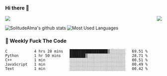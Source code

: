 ### Hi there 👋
<p>
  <a href="https://count.getloli.com/"><img src="https://count.getloli.com/get/@:solitudealma"></a>
  <img src="https://weather-icon.journeyad.repl.co/@guangzhou?v=1" align="right">
</p>



![SolitudeAlma's github stats](https://github-readme-stats.vercel.app/api?username=solitudealma&show_icons=true&theme=radical)
![Most Used Languages](https://github-readme-stats.vercel.app/api/top-langs/?username=solitudealma&layout=compact&hide_border=true&theme=dark)
<!-- ![visitors](https://visitor-badge.glitch.me/badge?page_id=solitudealma.solitudealma.id) -->


### :dart: Weekly Fuck The Code

<!--START_SECTION:waka-->
```text
C            4 hrs 28 mins   █████████████████▒░░░░░░░   69.51 % 
Python       1 hr 50 mins    ███████▒░░░░░░░░░░░░░░░░░   28.71 % 
C++          1 min           ░░░░░░░░░░░░░░░░░░░░░░░░░   00.51 % 
JavaScript   1 min           ░░░░░░░░░░░░░░░░░░░░░░░░░   00.49 % 
Text         1 min           ░░░░░░░░░░░░░░░░░░░░░░░░░   00.42 % 
```
<!--END_SECTION:waka-->
